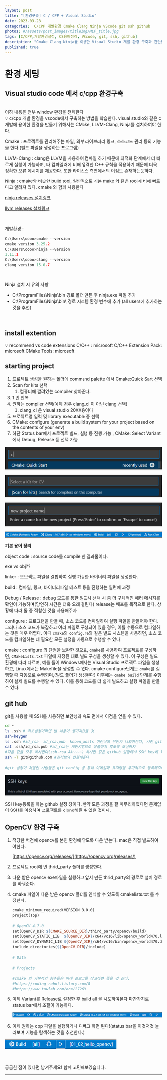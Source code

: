 ```yaml
---
layout: post
title: "[환경구축] C / CPP + Visual Studio"
date: 2023-03-28
categories:  C/CPP 개발환경 Cmake Clang Ninja VScode git ssh github
photos: #/assets/post_images/titleImg/MLP_title.jpg
tags: [C/CPP,개발환경설정, CS용어정리, VScode, git, ssh, github] 
description: "Cmake Clang Ninja를 이용한 Visual Studio 개발 환경 구축과 간단한 개념 정리"
published: true
---
```



# 환경 세팅  
  
   
## Visual studio code 에서 c/cpp 환경구축
<br/>
이하 내용은 전부 window 환경을 전제한다.
<br/>

<aside>
💡 c/cpp 개발 환경을 vscode에서 구축하는 방법을 학습한다. visual studio와 같은 c 개발에 용이한 환경을 만들기 위해서는 CMake, LLVM-Clang, Ninja를 설치하여야 한다.

</aside>

Cmake : 프로젝트를 관리해주는 파일, 외부 라이브러리 링크, 소스코드 관리 등의 기능을 한다.(빌드 파일을 생성하는 프로그램)

LLVM-Clang : clang은 LLVM을 사용하여 컴파일 하기 때문에 최적화 단계에서 더 빠르게 실행이 가능하며, 타 컴파일러에 비해 엄격한 C++ 규칙을 적용하기 때문에 더욱 정확한 오류 메시지를 제공한다. 또한 라이선스 측면에서의 이점도 존재하는듯하다.

Ninja : cmake와 비슷한 build tool, 일반적으로 기본 make 와 같은 tool에 비해 빠르다고 알려져 있다. cmake 와 함께 사용한다. 

[ninja releases 설치링크](https://github.com/ninja-build/ninja/releases)

[llvm releases 설치링크](https://github.com/llvm/llvm-project/releases)

<br/>

개발환경 : 

```c
C:\Users\oooo>cmake --version
cmake version 3.25.2
C:\Users\oooo>ninja --version
1.11.1
C:\Users\oooo>clang --version
clang version 15.0.7
```
<br/>

Ninja 설치 시 유의 사항

- C:\ProgramFiles\Ninja\bin 경로 폴더 만든 후 ninja.exe 파일 추가
- C:\ProgramFiles\Ninja\bin\ 경로 시스템 환경 변수에 추가 (all users에 추가하는 것을 추천)

<br/>

## install extention

<aside>
💡 recommend vs code extensions 
C/C++ : microsoft
C/C++ Extension Pack: microsoft
CMake Tools: microsoft

</aside>

## starting project

1. 프로젝트 생성을 원하는 폴더에 command palette 에서 Cmake:Quick Sart 선택
2. Scan for kits 선택
    1. 컴퓨터에 깔려있는 compiler 찾아준다.
3. 1 번 반복
4. 원하는 compiler 선택(예제 경우 clang_cl 이 아닌 clang 선택)
    1. clang_cl 은 visual studio 20XX용이다
5. 프로젝트명 입력 및 library executable 중 선택
6. CMake: configure  (generate a build system for your project based on the contents of your env)
7. 하단 Status bar에서 프로젝트 빌드, 실행 등 진행 가능 , CMake: Select Variant 에서 Debug, Release 등 선택 가능

![Untitled](/assets/post_images/visualstudioCenv/Untitled.png)

![Untitled](/assets/post_images/visualstudioCenv/Untitled1.png)

![Untitled](/assets/post_images/visualstudioCenv/Untitled2.png)

![Untitled](/assets/post_images/visualstudioCenv/Untitled3.png)


**기본 용어 정리**

object code : source code를 compile 한 결과물이다. 

exe vs obj??

linker  : 오브젝트 파일을 결합하여 실행 가능한 바이너리 파일을 생성한다.

build : 컴파일, 링크, 바이너리파일 테스트 등을 진행하는 일련에 과정 

Debug / Release : debug 모드를 통한 빌드시 선택 시 좀 더 구체적인 에러 메시지를 확인이 가능하며(당연히 시간은 더욱 오래 걸린다) release는 배포를 목적으로 한다, 상황에 따라 둘 중 적합한 것을 사용해주자 

configure : 프로그램을 만들 때, 소스 코드를 컴파일하여 실행 파일을 만들어야 한다. 그러나 소스 코드가 복잡하고 여러 파일로 구성되어 있을 경우, 이를 수동으로 컴파일하는 것은 매우 어렵다. 이때 `cmake`와 `configure`와 같은 빌드 시스템을 사용하면, 소스 코드를 컴파일하는 데 필요한 모든 설정을 자동으로 수행할 수 있다

cmake : configure 의 단점을 보완한 것으로, `cmake`를 사용하여 프로젝트를 구성하면, `CMakeLists.txt` 파일에 지정된 대로 빌드 구성을 생성할 수 있다. 이 구성은 빌드 환경에 따라 다르며, 예를 들어 Windows에서는 Visual Studio 프로젝트 파일을 생성하고, Linux에서는 Makefile을 생성할 수 있다. cmake configure단계는 `cmake`를 실행할 때 자동으로 수행되며,(빌드 폴더가 생성된다) 이후에는 `cmake build` 단계를 수행하여 실제 빌드를 수행할 수 있다. 이를 통해 코드를 더 쉽게 빌드하고 실행 파일을 만들 수 있다.

## git hub

git을 사용할 때 SSH를 사용하면 보안성과 속도 면에서 이점을 얻을 수 있다.

```bash
cd ~ 
ls .ssh # 최초설정이라면 별 내용이 생기지않을 것
ssh-keygen
ls .ssh #id_rsa  id_rsa.pub  known_hosts 이런식에 무언가 나와야한다, 사전 git 사용 여부에 따라 조금 달라질 수 있다.
cat .ssh/id_rsa.pub #id_rsa는 개인키임으로 유출하지 않도록 조심하자
#다음 값을 모두 복사한다(ssh-rsa AA~~~~) 복사한 값은 github 설정에서 SSH key에 적당한 이름과 함께 등록해준다
ssh -T git@github.com #깃허브와 연결해준다

#git 설정이 처음인 사람들은 git config 를 통해 이메일과 유저명을 추가적으로 등록해주어야한다
```

![Untitled](/assets/post_images/visualstudioCenv/Untitled4.png)

SSH key등록을 하는 github 설정 창이다. 만약 모든 과정을 잘 마무리하였다면 문제없이 SSH를 이용하여 프로젝트를 clone해올 수 있을 것이다. 

## OpenCV 환경 구축

1. 적당한 버전에 opencv를 본인 환경에 맞도록 다운 받는다. mac은 직접 빌드하여야한다. 
    
    [https://opencv.org/releases/](https://opencv.org/releases/)
    
2. 프로젝트 root에  빈 thrid_party 폴더를 생성한다.
3. 다운 받은 opencv exe파일을 실행하고 앞서 만든 thrid_party의 경로로 설치 경로를 바꿔준다. 
4. cmake 파일이 다운 받은 opencv 폴더를 인식할 수 있도록 cmakelists.txt 를 수정한다.
    
    ```makefile
    cmake_minimum_required(VERSION 3.0.0)
    project(Top)
    
    # OpenCV 4.7.0
    set(OpenCV_DIR ${CMAKE_SOURCE_DIR}/third_party/opencv/build)
    set(OpenCV_STATIC_LIB  ${OpenCV_DIR}/x64/vc16/lib/opencv_world470.lib)
    set(OpenCV_DYNAMIC_LIB ${OpenCV_DIR}/x64/vc16/bin/opencv_world470.dll)
    include_directories(${OpenCV_DIR}/include)
    
    # Data
    
    # Projects
    
    #cmake 의 기본적인 함수들은 아래 블로그를 참고하면 좋을 것 같다.
    #https://coding-robot.tistory.com/8
    #https://www.tuwlab.com/ece/27260
    ```
    
5. 이제 Variant를 Release로 설정한 후  build all 을 시도하여본다 마찬가지로 status bar에서 조절이 가능하다.
    
    ![Untitled](/assets/post_images/visualstudioCenv/Untitled5.png)
 
6. 이제 원하는 cpp 파일을 실행하거나 디버그 하면 된다!(status bar을 이것저것 눌러보며 기능을 탐색하는 것을 추천한다.)

![Untitled](/assets\post_images\visualstudioCenv\Untitled6.png)


<br/>

궁금한 점이 있다면 남겨주세요! 함께 고민해보겠습니다.

------------------------
